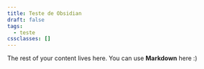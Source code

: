 ```yaml
---
title: Teste de Obsidian
draft: false
tags:
  - teste
cssclasses: []
---
```

 
The rest of your content lives here. You can use **Markdown** here :)